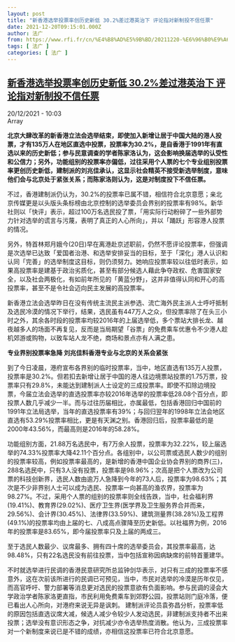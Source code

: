 ```yaml
---
layout: post
title: "新香港选举投票率创历史新低 30.2%差过港英治下 评论指对新制投不信任票"
date: 2021-12-20T09:15:01.000Z
author: 法广
from: https://www.rfi.fr/cn/%E4%B8%AD%E5%9B%BD/20211220-%E6%96%B0%E9%A6%99%E6%B8%AF%E9%80%89%E4%B8%BE%E6%8A%95%E7%A5%A8%E7%8E%87%E5%88%9B%E5%8E%86%E5%8F%B2%E6%96%B0%E4%BD%8E-30-2-%E5%B7%AE%E8%BF%87%E6%B8%AF%E8%8B%B1%E6%B2%BB%E4%B8%8B-%E8%AF%84%E8%AE%BA%E6%8C%87%E5%AF%B9%E6%96%B0%E5%88%B6%E6%8A%95%E4%B8%8D%E4%BF%A1%E4%BB%BB%E7%A5%A8
tags: [ 法广 ]
categories: [ 法广 ]
---
```

<!--1639991701000-->
[新香港选举投票率创历史新低 30.2%差过港英治下 评论指对新制投不信任票](https://www.rfi.fr/cn/%E4%B8%AD%E5%9B%BD/20211220-%E6%96%B0%E9%A6%99%E6%B8%AF%E9%80%89%E4%B8%BE%E6%8A%95%E7%A5%A8%E7%8E%87%E5%88%9B%E5%8E%86%E5%8F%B2%E6%96%B0%E4%BD%8E-30-2-%E5%B7%AE%E8%BF%87%E6%B8%AF%E8%8B%B1%E6%B2%BB%E4%B8%8B-%E8%AF%84%E8%AE%BA%E6%8C%87%E5%AF%B9%E6%96%B0%E5%88%B6%E6%8A%95%E4%B8%8D%E4%BF%A1%E4%BB%BB%E7%A5%A8)
------

<div>
<div>20/12/2021 - 10:03</div>Array<p><strong>                    北京大肆改革的新香港立法会选举结束，即使加入新增让居于中国大陆的港人投票，才有135万人在地区直选中投票，投票率为30.2%，是自香港于1991年有直选以来的历史新低；参与民意调查的学者陈家洛认为，这会影响换届选举的认受性和公信力；另外，功能组别的投票率亦偏低，过往采用个人票的七个专业组别投票率更创历史新低，建制派的刘兆佳承认，这显示社会精英不接受新选举制度，意味他们会与北京处于紧张关系；而陈家洛则认为，这是对制度投下不信任票。                </strong></p><div >                    <p>不过，香港建制派仍认为，30.2%的投票率已属不错，相信符合北京意愿；亲北京传媒更是以头版头条标榜由北京控制的选举委员会界别的投票率有98%。新华社则以「快评」表示，超过100万名选民投了票，「用实际行动粉碎了一些外部势力针对选举的谎言与污蔑，表明了真正的人心所向」，并以「踊跃」形容港人投票的情况。</p><p>另外，特首林郑月娥今(20日)早在离港赴京述职前，仍然不愿评论投票率，但强调是次选举已达致「爱国者治港、和选举安排妥当的目标，至于「深化」港人认识和认同「完善」的选举制度这目标，则仍须努力。她响应投票率较以往低时表示，如果高投票率是建基于政治劣质化，甚至有部分候选人藉此争夺政权、危害国家安全，以及社会两极化，有如前年所见的「黄蓝分野」，这并非值得认同和开心的高投票率，甚至不是令社会迈向民主发展的高投票率。</p><p>新香港立法会选举昨日在没有传统主流民主派参选、流亡海外民主派人士呼吁抵制及选民冷漠的情况下举行，结果，选民虽有447万人之众，但投票率除了在头三小时之外，其余各时段的投票率均较2016年的上届选举低，多个票站大排长龙、越夜越多人的场面不再复见，反而是当局期望「谷票」的免费乘车优惠令不少港人趁机郊游或购物，以致车站人龙不绝，商场和景点亦有人满之患。</p><p><strong>专业界别投票率急降 刘兆佳料香港专业与北京的关系会紧张</strong></p><p>到了今日凌晨，港府宣布各界别的临时投票率，当中，地区直选有135万人投票，投票率是30.2%。但若扣去新增让居于中国的港人往边境票站投票的1.75万票，投票率只有29.8%，未能达到建制派人士设定的三成投票率。即使不扣除边境投票，今届立法会选举的直选投票率亦较2016年选举的投票率低28.08个百分点，即投票人数几乎减少一半。而与过往历届相比，亦属最低，包括香港回归中国前的1991年立法局选举，当年的直选投票率有39%；与回归翌年的1998年立法会地区直选有53.29%投票率相比，更是有天渊之别。香港回归后，投票率最低的是2000年43.56%，而最高则是2016年的58.28%。</p><p>功能组别方面，21.88万名选民中，有7万余人投票，投票率为32.22%，较上届选举的74.33%投票率大降42.11个百分点。各组别中，以公司票或选民人数少的组别的投票率较高，例如投票率最高的，是新增的香港中国企业协会界别的商界(三)，288名选民中，只有3人没有投票，投票率是98.96%；次高是把个人票改为公司票的科技创新界，选民人数由逾万人急降到今年的73人后，投票率为98.63%；其次是不少非界别人士可以成为选民、投票率一向甚高的渔农界，投票率为98.27%。不过，采用个人票的组别的投票率则全线告跌，当中，社会福利界(19.41%)、教育界(29.02%)、医疗卫生界(医学界及卫生服务界合并而来，29.56%)、会计界(30.45%)、法律界(33.59%)、建筑测量界(38.28%)及工程界(49.1%)的投票率均由上届的七、八成高点骤降至历史新低。以社福界为例，2016年的投票率是83.65%，即今届投票率只及上届的两成三。</p><p>至于选民人数最少、议席最多、拥有四十席的选举委员会，其投票率最高，达98.48%，只有22名选民没有前往投票，当中包括宣称因病缺席的前特首董建华。</p><p>不时就选举进行民调的香港民意研究所总监钟剑华表示，对只有三成的投票率不感意外，这在次前该所进行的民调已可预见，当中，市民对选举的冷漠是历年仅见，而高官呼吁、警力部署等消息更对选民的投票意欲有负面影响。参与民调的浸会大学政治学者陈家洛更直指，市民利用免费乘车到郊野公园，投票站则门庭冷落，便已看出人心所向，对港府来说无异是讽刺。 建制派评论员袁弥昌分析，投票率低的原因包括直选议席大减，候选人减少令较少人发动选民，非建制派支持者不出来投票；选举没有意识形态之争，对抗减少亦令选举热度消散。他认为，三成投票率对一个新制度来说已是不错的成绩，亦相信这投票率已符合北京意愿。</p>                                            <div data-selfpromo-newsletter>    </div>    <div data-selfpromo-app>    </div>                </div>
</div>
